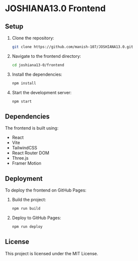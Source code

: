# JOSHIANA13.0 Frontend

## Setup

1. Clone the repository:
   ```sh
   git clone https://github.com/manish-107/JOSHIANA13.0.git
   ```
2. Navigate to the frontend directory:
   ```sh
   cd joshiana13-0/frontend
   ```
3. Install the dependencies:
   ```sh
   npm install
   ```
4. Start the development server:
   ```sh
   npm start
   ```

## Dependencies

The frontend is built using:

- React
- Vite
- TailwindCSS
- React Router DOM
- Three.js
- Framer Motion

## Deployment

To deploy the frontend on GitHub Pages:

1. Build the project:
   ```sh
   npm run build
   ```
2. Deploy to GitHub Pages:
   ```sh
   npm run deploy
   ```

## License

This project is licensed under the MIT License.
